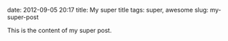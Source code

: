date: 2012-09-05 20:17
title: My super title
tags: super, awesome
slug: my-super-post

This is the content of my super post.